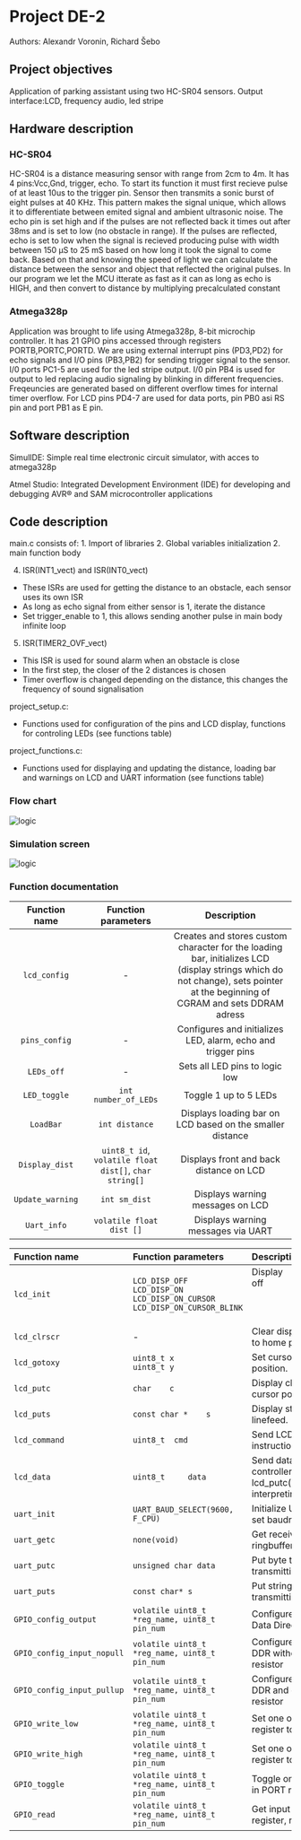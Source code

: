 <h1> Project DE-2 </h1>
Authors: Alexandr Voronin, Richard Šebo
<h2> Project objectives </h2>
<p>Application of parking assistant using two HC-SR04 sensors. Output interface:LCD, frequency audio, led stripe</p>
<h2> Hardware description </h3>
<h3> HC-SR04 </h3>
<p>HC-SR04 is a distance measuring sensor with range from 2cm to 4m. It has 4 pins:Vcc,Gnd, trigger, echo. To start its function it must first recieve pulse of at least 10us to the trigger pin. Sensor then transmits a sonic burst of eight pulses at 40 KHz. This pattern makes the signal unique, which allows it to differentiate between emited signal and ambient ultrasonic noise. The echo pin is set high and if the pulses are not reflected back it times out after 38ms  and is set to low (no obstacle in range). If the pulses are reflected, echo is set to low when the signal is recieved producing pulse with width between 150 µS to 25 mS based on how long it took the signal to come back. Based on that and knowing the speed of light we can calculate the distance between the sensor and object that reflected the original pulses. In our program we let the MCU itterate as fast as it can as long as echo is HIGH, and then convert to distance by multiplying precalculated constant</p>
<h3> Atmega328p </h3>
<p>Application was brought to life using Atmega328p, 8-bit microchip controller. It has 21 GPIO pins accessed through registers PORTB,PORTC,PORTD. We are using external interrupt pins (PD3,PD2) for echo signals and I/O pins (PB3,PB2) for sending trigger signal to the sensor. I/0 ports PC1-5 are used for the led stripe output. I/0 pin PB4 is used for output to led replacing audio signaling by blinking in different frequencies. Freqeuncies are generated based on different overflow times for internal timer overflow. For LCD pins PD4-7 are used for data ports, pin PB0 asi RS pin and port PB1 as E pin. </p>
 
<h2> Software description </h3>
<p>SimulIDE: Simple real time electronic circuit simulator, with acces to atmega328p</p>
<p>Atmel Studio: Integrated Development Environment (IDE) for developing and debugging AVR® and SAM microcontroller applications</p>


<h2> Code description </h2>
main.c consists of:
1. Import of libraries
2. Global variables initialization
2. main function body


4. ISR(INT1_vect) and ISR(INT0_vect)
- These ISRs are used for getting the distance to an obstacle, each sensor uses its own ISR
- As long as echo signal from either sensor is 1, iterate the distance
- Set trigger_enable to 1, this allows sending another pulse in main body infinite loop

5. ISR(TIMER2_OVF_vect)
- This ISR is used for sound alarm when an obstacle is close
- In the first step, the closer of the 2 distances is chosen
- Timer overflow is changed depending on the distance, this changes the frequency of sound signalisation



project_setup.c:
- Functions used for configuration of the pins and LCD display, functions for controling LEDs (see functions table)

project_functions.c:
- Functions used for displaying and updating the distance, loading bar and warnings on LCD and UART information (see functions table)

<h3> Flow chart</h3>

![logic](../Images/flowchart_parkings1.png)

<h3> Simulation screen</h3>

![logic](../Images/zapojeniprojekt.PNG)


<h3> Function documentation </h3>

| **Function name** | **Function parameters** | **Description** |
| :-: | :-: | :-: | 
|  `lcd_config` | - | Creates and stores custom character for the loading bar, initializes LCD (display strings which do not change), sets pointer at the beginning of CGRAM and sets DDRAM adress  |
| `pins_config` | - | Configures and initializes LED, alarm, echo and trigger pins |
| `LEDs_off` | - | Sets all LED pins to logic low |
| `LED_toggle` | `int number_of_LEDs` | Toggle 1 up to 5 LEDs |
| `LoadBar` | `int distance` | Displays loading bar on LCD based on the smaller distance |
| `Display_dist` | `uint8_t id`, `volatile float dist[]`, `char string[]` | Displays front and back distance on LCD | 
| `Update_warning` | `int sm_dist` | Displays warning messages on LCD |
| `Uart_info` | `volatile float dist []` | Displays warning messages via UART |

| **Function name** | **Function parameters** | **Description** |
| :-- | :-- | :-- | 
| `lcd_init` | `LCD_DISP_OFF`<br>`LCD_DISP_ON`<br>`LCD_DISP_ON_CURSOR`<br>`LCD_DISP_ON_CURSOR_BLINK` | Display off&nbsp;&nbsp;&nbsp;&nbsp;&nbsp;&nbsp;&nbsp;&nbsp;&nbsp;&nbsp;&nbsp;&nbsp;&nbsp;&nbsp;&nbsp;&nbsp;&nbsp;&nbsp;&nbsp;&nbsp;&nbsp;&nbsp;&nbsp;&nbsp;&nbsp;&nbsp;&nbsp;&nbsp;&nbsp;&nbsp;&nbsp;&nbsp;&nbsp;&nbsp;&nbsp;&nbsp;&nbsp;&nbsp;&nbsp;&nbsp;&nbsp;&nbsp;&nbsp;&nbsp;&nbsp;<br>&nbsp;<br>&nbsp;<br>&nbsp; |
| `lcd_clrscr` | - |Clear display and set cursor to home position. |
| `lcd_gotoxy` | `uint8_t x` <br> `uint8_t y`  |Set cursor to specified position. |
| `lcd_putc` | `char 	c` | Display character at current cursor position.|
| `lcd_puts` | `const char * 	s` | Display string without auto linefeed.|
| `lcd_command` | `uint8_t 	cmd` |Send LCD controller instruction command. |
| `lcd_data` | `uint8_t 	data` |Send data byte to LCD controller.Similar to lcd_putc(), but without interpreting LF |
| `uart_init` | `UART_BAUD_SELECT(9600, F_CPU)` | Initialize UART to 8N1 and set baudrate to 9600&nbsp;Bd |
| `uart_getc` | `none(void)`  |  Get received byte from ringbuffer &nbsp;Bd |
| `uart_putc` | `unsigned char data`  | Put byte to ringbuffer for transmitting via UART. |
| `uart_puts` | `const char* s` | Put string to ringbuffer for transmitting via UART. |
| `GPIO_config_output` | `volatile uint8_t *reg_name, uint8_t pin_num` | Configure one output pin in Data Direction Register |
| `GPIO_config_input_nopull` | `volatile uint8_t *reg_name, uint8_t pin_num` | Configure one input pin in DDR without pull-up resistor |
| `GPIO_config_input_pullup` | `volatile uint8_t *reg_name, uint8_t pin_num` | Configure one input pin in DDR and enable pull-up resistor |
| `GPIO_write_low` | `volatile uint8_t *reg_name, uint8_t pin_num` | Set one output pin in PORT register to low |
| `GPIO_write_high` | `volatile uint8_t *reg_name, uint8_t pin_num` | Set one output pin in PORT register to high |
| `GPIO_toggle` | `volatile uint8_t *reg_name, uint8_t pin_num` | Toggle one output pin value in PORT register |
| `GPIO_read` | `volatile uint8_t *reg_name, uint8_t pin_num` | Get input pin value from PIN register, returns `uint8_t
